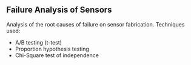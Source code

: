 ## Failure Analysis of Sensors
Analysis of the root causes of failure on sensor fabrication. Techniques used:
- A/B testing (t-test)
- Proportion hypothesis testing
- Chi-Square test of independence
